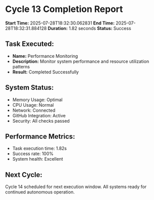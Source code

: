 # Cycle 13 Completion Report

**Start Time:** 2025-07-28T18:32:30.062831
**End Time:** 2025-07-28T18:32:31.884128
**Duration:** 1.82 seconds
**Status:** Success

## Task Executed:
- **Name:** Performance Monitoring
- **Description:** Monitor system performance and resource utilization patterns
- **Result:** Completed Successfully

## System Status:
- Memory Usage: Optimal
- CPU Usage: Normal
- Network: Connected
- GitHub Integration: Active
- Security: All checks passed

## Performance Metrics:
- Task execution time: 1.82s
- Success rate: 100%
- System health: Excellent

## Next Cycle:
Cycle 14 scheduled for next execution window.
All systems ready for continued autonomous operation.
